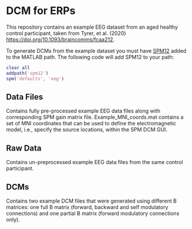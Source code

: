 # DCM for ERPs
This repository contains an example EEG dataset from an aged healthy control participant, taken from Tyrer, et al. (2020) https://doi.org/10.1093/braincomms/fcaa212.

To generate DCMs from the example dataset you must have [SPM12](https://www.fil.ion.ucl.ac.uk/spm/software/spm12/ "SPM12 title") added to the MATLAB path. The following code will add SPM12 to your path:

```Matlab
clear all
addpath('spm12')
spm('defaults', 'eeg')
```

## Data Files
Contains fully pre-processed example EEG data files along with corresponding SPM gain matrix file. Example_MNI_coords.mat contains a set of MNI coordinates that can be used to define the electromagnetic model, i.e., specify the source locations, within the SPM DCM GUI.

## Raw Data
Contains un-preprocessed example EEG data files from the same control participant.

## DCMs
Contains two example DCM files that were generated using different B matrices: one full B matrix (forward, backward and self modulatory connections) and one partial B matrix (forward modulatory connections only). 
